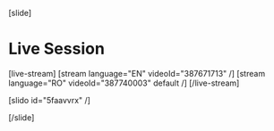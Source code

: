 [slide]
# Live Session

[live-stream]
[stream language="EN" videoId="387671713"  /]
[stream language="RO" videoId="387740003" default /]
[/live-stream]

[slido id="5faavvrx" /]

[/slide]